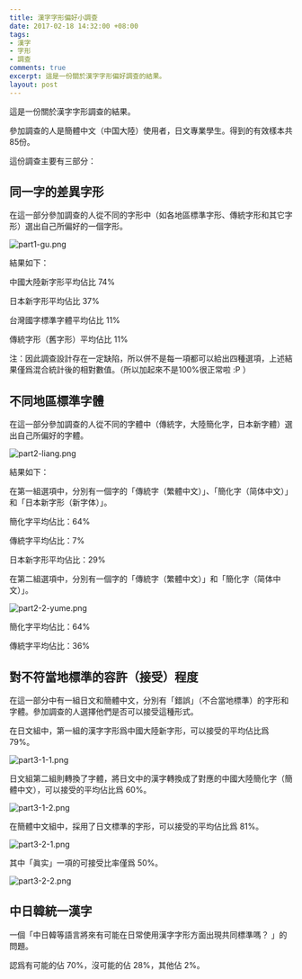 ```yaml
---
title: 漢字字形偏好小調查
date: 2017-02-18 14:32:00 +08:00
tags:
- 漢字
- 字形
- 調查
comments: true
excerpt: 這是一份關於漢字字形偏好調查的結果。
layout: post
---
```


這是一份關於漢字字形調查的結果。

參加調查的人是簡體中文（中国大陸）使用者，日文專業學生。得到的有效樣本共85份。

這份調查主要有三部分：

## 同一字的差異字形

在這一部分參加調查的人從不同的字形中（如各地區標準字形、傳統字形和其它字形）選出自己所偏好的一個字形。

![part1-gu.png](https://ooo.0o0.ooo/2017/02/18/58a7eb1bca113.png)

結果如下：

中國大陸新字形平均佔比 74%

日本新字形平均佔比 37%

台灣國字標準字體平均佔比 11%

傳統字形（舊字形）平均佔比 11%

注：因此調查設計存在一定缺陷，所以併不是每一項都可以給出四種選項，上述結果僅爲混合統計後的相對數值。（所以加起來不是100%很正常啦 :P ）


## 不同地區標準字體

在這一部分參加調查的人從不同的字體中（傳統字，大陸簡化字，日本新字體）選出自己所偏好的字體。

![part2-liang.png](https://ooo.0o0.ooo/2017/02/18/58a7eba2c2504.png)

結果如下：

在第一組選項中，分別有一個字的「傳統字（繁體中文）」、「簡化字（简体中文）」和「日本新字形（新字体）」。

簡化字平均佔比：64%

傳統字平均佔比：7%

日本新字形平均佔比：29%

在第二組選項中，分別有一個字的「傳統字（繁體中文）」和「簡化字（简体中文）」。

![part2-2-yume.png](https://ooo.0o0.ooo/2017/02/18/58a7ebdf162a9.png)

簡化字平均佔比：64%

傳統字平均佔比：36%

## 對不符當地標準的容許（接受）程度

在這一部分中有一組日文和簡體中文，分別有「錯誤」（不合當地標準）的字形和字體。參加調查的人選擇他們是否可以接受這種形式。

在日文組中，第一組的漢字字形爲中國大陸新字形，可以接受的平均佔比爲 79%。

![part3-1-1.png](https://ooo.0o0.ooo/2017/02/18/58a7ec9f81cc6.png)


日文組第二組則轉換了字體，將日文中的漢字轉換成了對應的中國大陸簡化字（簡體中文），可以接受的平均佔比爲 60%。

![part3-1-2.png](https://ooo.0o0.ooo/2017/02/18/58a7ec9f9396e.png)

在簡體中文組中，採用了日文標準的字形，可以接受的平均佔比爲 81%。

![part3-2-1.png](https://ooo.0o0.ooo/2017/02/18/58a7ec9f854a6.png)

其中「眞实」一項的可接受比率僅爲 50%。

![part3-2-2.png](https://ooo.0o0.ooo/2017/02/18/58a7ec9f7ea2d.png)


## 中日韓統一漢字

一個「中日韓等語言將來有可能在日常使用漢字字形方面出現共同標準嗎？ 」的問題。

認爲有可能的佔 70%，沒可能的佔 28%，其他佔 2%。
